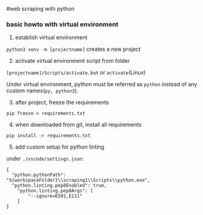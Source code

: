 #web scraping with python

### basic howto with virtual environment

1. establish virtual environment

```python3 venv -m [projectname]``` creates a new project

2. activate virtual environment script from folder

```[projectname]/Scripts/activate.bat``` or ```activate```(Linux)

Under virtual environment, python must be referred as ```python``` instead of any custom names(```py, python3```).

3. after project, freeze the requirements

```pip freeze > requirements.txt```

4. when downloaded from git, install all requirements

```pip install -r requirements.txt```

5. add custom setup for python linting

under ```./vscode/settings.json```:
```
{
  "python.pythonPath": "${workspaceFolder}\\scraping1\\Scripts\\python.exe",
  "python.linting.pep8Enabled": true,
    "python.linting.pep8Args": [
        "--ignore=E501,E111" 
    ]
}
```